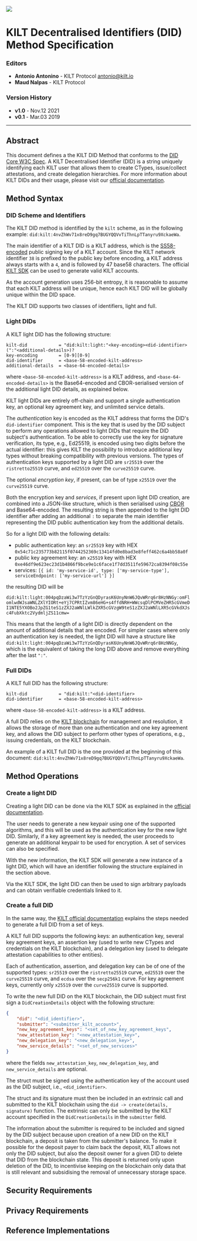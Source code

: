 [![](https://user-images.githubusercontent.com/39338561/122415864-8d6a7c00-cf88-11eb-846f-a98a936f88da.png)](https://kilt.io)

# KILT Decentralised Identifiers (DID) Method Specification

### Editors

- **Antonio Antonino** - KILT Protocol [antonio@kilt.io](mailto:antonio@kilt.io)
- **Maud Nalpas** - KILT Protocol

### Version History

- **v1.0** - Nov.12 2021
- **v0.1** - Mar.03 2019

---

## Abstract

This document defines a the KILT DID Method that conforms to the [DID Core W3C Spec][did-core-spec].
A KILT Decentralised Identifier (DID) is a string uniquely identifying each KILT user that allows them to create CTypes, issue/collect attestations, and create delegation hierarchies.
For more information about KILT DIDs and their usage, please visit our [official documentation][kilt-did-docs].

## Method Syntax

### DID Scheme and Identifiers

The KILT DID method is identified by the `kilt` scheme, as in the following example: `did:kilt:4nvZhWv71x8reD9gq7BUGYQQVvTiThnLpTTanyru9XckaeWa`.

The main identifier of a KILT DID is a KILT address, which is the [SS58-encoded][ss58] public signing key of a KILT account.
Since the KILT network identifier `38` is prefixed to the public key before encoding, a KILT address always starts with a `4`, and is followed by 47 base58 characters.
The official [KILT SDK][kilt-sdk] can be used to generate valid KILT accounts.

As the account generation uses 256-bit entropy, it is reasonable to assume that each KILT address will be unique, hence each KILT DID will be globally unique within the DID space.

The KILT DID supports two classes of identifiers, light and full.

### Light DIDs

A KILT light DID has the following structure:

```
kilt-did            = "did:kilt:light:"<key-encoding><did-identifier>(":"<additional-details>)?
key-encoding        = [0-9][0-9]
did-identifier      = <base-58-encoded-kilt-address>
additional-details  = <base-64-encoded-details>
```

where `<base-58-encoded-kilt-address>` is a KILT address, and `<base-64-encoded-details>` is the Base64-encoded and CBOR-serialised version of the additional light DID details, as explained below.

KILT light DIDs are entirely off-chain and support a single authentication key, an optional key agreement key, and unlimited service details.

The *authentication* key is encoded as the KILT address that forms the DID's `did-identifier` component. This is the key that is used by the DID subject to perform any operations allowed to light DIDs that require the DID subject's authentication.
To be able to correctly use the key for signature verification, its type, e.g., Ed25519, is encoded using two digits before the actual identifier: this gives KILT the possibility to introduce additional key types without breaking compatibility with previous versions.
The types of authentication keys supported by a light DID are `sr25519` over the `ristretto25519` curve, and `ed25519` over the `curve25519` curve.

The optional *encryption key*, if present, can be of type `x25519` over the `curve25519` curve.

Both the encryption key and *services*, if present upon light DID creation, are combined into a JSON-like structure, which is then serialised using [CBOR][cbor] and Base64-encoded.
The resulting string is then appended to the light DID identifier after adding an additional `:` to separate the main identifier representing the DID public authentication key from the additional details.

So for a light DID with the following details:

- public authentication key: an `sr25519` key with HEX `0x54c71c235773b82115f0744252369c13414fd0e8bad3e8feff462c6a4bb58a0f`
- public key agreement key: an `x25519` key with HEX `0xe46df9e623ec23d1b4866f9bce9e1c6face1f7dd3511fe59672ca8394f08c55e`
- services: `[{ id: 'my-service-id', type: ['my-service-type'], serviceEndpoint: ['my-service-url'] }]`

the resulting DID will be

`did:kilt:light:004pqDzaWi3w7TzYzGnQDyrasK6UnyNnW6JQvWRrq6r8HzNNGy:omFlomlwdWJsaWNLZXlYIORt+eYj7CPRtIZvm86eHG+s4ffdNRH+WWcsqDlPCMVeZHR5cGVmeDI1NTE5YXOBo2JpZG1teS1zZXJ2aWNlLWlkZXR5cGVzgW9teS1zZXJ2aWNlLXR5cGVkdXJsc4FubXktc2VydmljZS11cmw=`

This means that the length of a light DID is directly dependent on the amount of additional details that are encoded.
For simpler cases where only an authentication key is needed, the light DID will have a structure like `did:kilt:light:004pqDzaWi3w7TzYzGnQDyrasK6UnyNnW6JQvWRrq6r8HzNNGy`, which is the equivalent of taking the long DID above and remove everything after the last `":"`.

### Full DIDs

A KILT full DID has the following structure:

```
kilt-did            = "did:kilt:"<did-identifier>
did-identifier      = <base-58-encoded-kilt-address>
```

where `<base-58-encoded-kilt-address>` is a KILT address.

A full DID relies on the [KILT blockchain][spiritnet-polkadot] for management and resolution, it allows the storage of more than one authentication and one key agreement key, and allows the DID subject to perform other types of operations, e.g., issuing credentials, on the KILT blockchain.

An example of a KILT full DID is the one provided at the beginning of this document: `did:kilt:4nvZhWv71x8reD9gq7BUGYQQVvTiThnLpTTanyru9XckaeWa`.

## Method Operations

### Create a light DID

Creating a light DID can be done via the KILT SDK as explained in the [official documentation][kilt-did-docs].

The user needs to generate a new keypair using one of the supported algorithms, and this will be used as the authentication key for the new light DID.
Similarly, if a key agreement key is needed, the user proceeds to generate an additional keypair to be used for encryption.
A set of services can also be specified.

With the new information, the KILT SDK will generate a new instance of a light DID, which will have an identifier following the structure explained in the section above.

Via the KILT SDK, the light DID can then be used to sign arbitrary payloads and can obtain verifiable credentials linked to it.

### Create a full DID

In the same way, the [KILT official documentation][kilt-did-docs] explains the steps needed to generate a full DID from a set of keys.

A KILT full DID supports the following keys: an authentication key, several key agreement keys, an assertion key (used to write new CTypes and credentials on the KILT blockchain), and a delegation key (used to delegate attestation capabilities to other entities).

Each of authentication, assertion, and delegation key can be of one of the supported types: `sr25519` over the `ristretto25519` curve, `ed25519` over the `curve25519` curve, and `ecdsa` over the `secp256k1` curve.
For key agreement keys, currently only `x25519` over the `curve25519` curve is supported.

To write the new full DID on the KILT blockchain, the DID subject must first sign a `DidCreationDetails` object with the following structure:

```json
{
    "did": "<did_identifier>",
    "submitter": "<submitter_kilt_account>",
    "new_key_agreement_keys": "<set_of_new_key_agreement_keys",
    "new_attestation_key": "<new_attestation_key>",
    "new_delegation_key": "<new_delegation_key>",
    "new_service_details": "<set_of_new_services>"
}
```

where the fields `new_attestation_key`, `new_delegation_key`, and `new_service_details` are optional.

The struct must be signed using the authentication key of the account used as the DID subject, i.e., `<did_identifier>`.

The struct and its signature must then be included in an extrinsic call and submitted to the KILT blockchain using the `did -> create(details, signature)` function.
The extrinsic can only be submitted by the KILT account specified in the `DidCreationDetails` in the `submitter` field.

The information about the submitter is required to be included and signed by the DID subject because upon creation of a new DID on the KILT blockchain, a deposit is taken from the submitter's balance.
To make it possible for the deposit payer to claim back the deposit, KILT allows not only the DID subject, but also the deposit owner for a given DID to delete that DID from the blockchain state.
This deposit is returned only upon deletion of the DID, to incentivise keeping on the blockchain only data that is still relevant and subsidising the removal of unnecessary storage space.

## Security Requirements

## Privacy Requirements

## Reference Implementations

[did-core-spec]: https://www.w3.org/TR/did-core
[kilt-did-docs]: https://kiltprotocol.github.io/docs/docs/sdk/core-feature/did
[ss58]: https://github.com/paritytech/substrate/wiki/External-Address-Format-(SS58)
[kilt-sdk]: https://github.com/KILTprotocol/sdk-js
[cbor]: https://cbor.io/
[spiritnet-polkadot]: https://polkadot.js.org/apps/?rpc=wss%3A%2F%2Fspiritnet.kilt.io%2F#/explorer
[kilt-did-docs]: https://dev.kilt.io/docs/sdk/core-feature/did